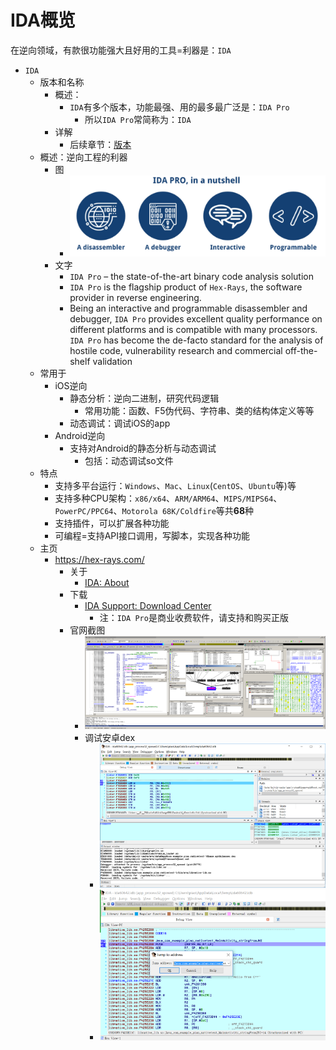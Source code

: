 # IDA概览

在逆向领域，有款很功能强大且好用的工具=利器是：`IDA`

* `IDA`
  * 版本和名称
    * 概述：
      * `IDA`有多个版本，功能最强、用的最多最广泛是：`IDA Pro`
        * 所以`IDA Pro`常简称为：`IDA`
    * 详解
      * 后续章节：[版本](../ida_common/version.md)
  * 概述：逆向工程的利器
    * 图
      * ![ida_pro_in_a_nutshell](../assets/img/ida_pro_in_a_nutshell.png)
    * 文字
      * `IDA Pro` – the state-of-the-art binary code analysis solution
      * `IDA Pro` is the flagship product of `Hex-Rays`, the software provider in reverse engineering.
      * Being an interactive and programmable disassembler and debugger, `IDA Pro` provides excellent quality performance on different platforms and is compatible with many processors. `IDA Pro` has become the de-facto standard for the analysis of hostile code, vulnerability research and commercial off-the-shelf validation
  * 常用于
    * iOS逆向
      * 静态分析：逆向二进制，研究代码逻辑
        * 常用功能：函数、F5伪代码、字符串、类的结构体定义等等
      * 动态调试：调试iOS的app
    * Android逆向
      * 支持对Android的静态分析与动态调试
        * 包括：动态调试so文件
  * 特点
    * 支持多平台运行：`Windows`、`Mac`、`Linux`(`CentOS`、`Ubuntu`等)等
    * 支持多种CPU架构：`x86/x64`、`ARM/ARM64`、`MIPS/MIPS64`、`PowerPC/PPC64`、`Motorola 68K/Coldfire`等共**68**种
    * 支持插件，可以扩展各种功能
    * 可编程=支持API接口调用，写脚本，实现各种功能
  * 主页
    * https://hex-rays.com/
      * 关于
        * [IDA: About](https://www.hex-rays.com/products/ida/index.shtml)
      * 下载
        * [IDA Support: Download Center](https://www.hex-rays.com/products/ida/support/download.shtml)
          * 注：`IDA Pro`是商业收费软件，请支持和购买正版
      * 官网截图
        * ![ida_ui_example_large](../assets/img/ida_ui_example_large.gif)
        * 调试安卓dex
          * ![ida_edit_android_dex](../assets/img/ida_edit_android_dex.png)
          * ![ida_jump_address](../assets/img/ida_jump_address.png)
